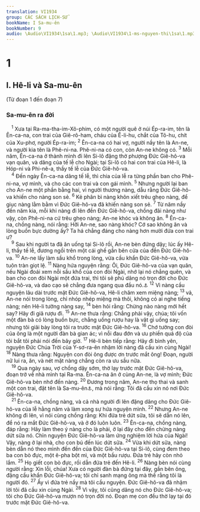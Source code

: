 ```yaml
---
translation: VI1934
group: CÁC SÁCH LỊCH-SỬ
bookName: I Sa-mu-ên 
bookNumber: 9
audio: \Audio\VI1934\1sa\1.mp3; \Audio\VI1934\1-ms-nguyen-thi\1sa\1.mp3
---
```


<div class="title"><h1>1</h1><h2>I. Hê-li và Sa-mu-ên</h2><p>(Từ đoạn 1 đến đoạn 7)</p><h3>Sa-mu-ên ra đời</h3></div>
<span class="verse 1sa_1_1"> <sup>1</sup> Xưa tại Ra-ma-tha-im-Xô-phim, có một người quê ở núi Ép-ra-im, tên là Ên-ca-na, con trai của Giê-rô-ham, cháu của Ê-li-hu, chắt của Tô-hu, chít của Xu-phơ, người Ép-ra-im; </span>
<span class="verse 1sa_1_2"><sup>2</sup> Ên-ca-na có hai vợ, người nầy tên là An-ne, và người kia tên là Phê-ni-na. Phê-ni-na có con, còn An-ne không có. </span>
<span class="verse 1sa_1_3"><sup>3</sup> Mỗi năm, Ên-ca-na ở thành mình đi lên Si-lô đặng thờ phượng Đức Giê-hô-va vạn quân, và dâng của tế lễ cho Ngài; tại Si-lô có hai con trai của Hê-li, là Hóp-ni và Phi-nê-a, thầy tế lễ của Đức Giê-hô-va. <br/></span>
<span class="verse 1sa_1_4"> <sup>4</sup> Đến ngày Ên-ca-na dâng tế lễ, thì chia của lễ ra từng phần ban cho Phê-ni-na, vợ mình, và cho các con trai và con gái mình. </span>
<span class="verse 1sa_1_5"><sup>5</sup> Nhưng người lại ban cho An-ne một phần bằng hai, vì người thương nàng, dẫu rằng Đức Giê-hô-va khiến cho nàng son sẻ. </span>
<span class="verse 1sa_1_6"><sup>6</sup> Kẻ phân bì nàng khôn xiết trêu ghẹo nàng, để giục nàng lằm bằm vì Đức Giê-hô-va đã khiến nàng son sẻ. </span>
<span class="verse 1sa_1_7"><sup>7</sup> Từ năm nầy đến năm kia, mỗi khi nàng đi lên đền Đức Giê-hô-va, chồng đãi nàng như vậy, còn Phê-ni-na cứ trêu ghẹo nàng; An-ne khóc và không ăn. </span>
<span class="verse 1sa_1_8"><sup>8</sup> Ên-ca-na, chồng nàng, nói rằng: Hỡi An-ne, sao nàng khóc? Cớ sao không ăn và lòng buồn bực dường ấy? Ta há chẳng đáng cho nàng hơn mười đứa con trai ư? <br/></span>
<span class="verse 1sa_1_9"> <sup>9</sup> Sau khi người ta đã ăn uống tại Si-lô rồi, An-ne bèn đứng dậy; lúc ấy Hê-li, thầy tế lễ, đương ngồi trên một cái ghế gần bên cửa của đền Đức Giê-hô-va. </span>
<span class="verse 1sa_1_10"><sup>10</sup> An-ne lấy làm sầu khổ trong lòng, vừa cầu khẩn Đức Giê-hô-va, vừa tuôn tràn giọt lệ. </span>
<span class="verse 1sa_1_11"><sup>11</sup> Nàng hứa nguyện rằng: Ôi, Đức Giê-hô-va của vạn quân, nếu Ngài đoái xem nỗi sầu khổ của con đòi Ngài, nhớ lại nó chẳng quên, và ban cho con đòi Ngài một đứa trai, thì tôi sẽ phú dâng nó trọn đời cho Đức Giê-hô-va, và dao cạo sẽ chẳng đưa ngang qua đầu nó.<a data-toggle="tooltip" data-placement="bottom" title="Dan 6:5">⚓</a></span>
<span class="verse 1sa_1_12"><sup>12</sup> Vì nàng cầu nguyện lâu dài trước mặt Đức Giê-hô-va, Hê-li chăm xem miệng nàng; </span>
<span class="verse 1sa_1_13"><sup>13</sup> vả, An-ne nói trong lòng, chỉ nhóp nhép miệng mà thôi, không có ai nghe tiếng nàng; nên Hê-li tưởng nàng say, </span>
<span class="verse 1sa_1_14"><sup>14</sup> bèn hỏi rằng: Chừng nào nàng mới hết say? Hãy đi giã rượu đi. </span>
<span class="verse 1sa_1_15"><sup>15</sup> An-ne thưa rằng: Chẳng phải vậy, chúa; tôi vốn một đàn bà có lòng buồn bực, chẳng uống rượu hay là vật gì uống say; nhưng tôi giãi bày lòng tôi ra trước mặt Đức Giê-hô-va. </span>
<span class="verse 1sa_1_16"><sup>16</sup> Chớ tưởng con đòi của ông là một người đàn bà gian ác; vì nỗi đau đớn và ưu phiền quá độ của tôi bắt tôi phải nói đến bây giờ. </span>
<span class="verse 1sa_1_17"><sup>17</sup> Hê-li bèn tiếp rằng: Hãy đi bình yên, nguyện Đức Chúa Trời của Y-sơ-ra-ên nhậm lời nàng đã cầu xin cùng Ngài! </span>
<span class="verse 1sa_1_18"><sup>18</sup> Nàng thưa rằng: Nguyện con đòi ông được ơn trước mắt ông! Đoạn, người nữ lui ra, ăn, và nét mặt nàng chẳng còn ra ưu sầu nữa. <br/></span>
<span class="verse 1sa_1_19"> <sup>19</sup> Qua ngày sau, vợ chồng dậy sớm, thờ lạy trước mặt Đức Giê-hô-va, đoạn trở về nhà mình tại Ra-ma. Ên-ca-na ăn ở cùng An-ne, là vợ mình; Đức Giê-hô-va bèn nhớ đến nàng. </span>
<span class="verse 1sa_1_20"><sup>20</sup> Đương trong năm, An-ne thọ thai và sanh một con trai, đặt tên là Sa-mu-ên<a data-toggle="tooltip" data-placement="bottom" title="Sa-mu-ên nghĩa là Đức Chúa Trời nhậm">⚓</a>, mà nói rằng: Tôi đã cầu xin nó nơi Đức Giê-hô-va. <br/></span>
<span class="verse 1sa_1_21"> <sup>21</sup> Ên-ca-na, chồng nàng, và cả nhà người đi lên đặng dâng cho Đức Giê-hô-va của lễ hằng năm và làm xong sự hứa nguyện mình. </span>
<span class="verse 1sa_1_22"><sup>22</sup> Nhưng An-ne không đi lên, vì nói cùng chồng rằng: Khi đứa trẻ dứt sữa, tôi sẽ dẫn nó lên, để nó ra mắt Đức Giê-hô-va, và ở đó luôn luôn. </span>
<span class="verse 1sa_1_23"><sup>23</sup> Ên-ca-na, chồng nàng, đáp rằng: Hãy làm theo ý nàng cho là phải, ở lại đây cho đến chừng nàng dứt sữa nó. Chỉn nguyện Đức Giê-hô-va làm ứng nghiệm lời hứa của Ngài! Vậy, nàng ở lại nhà, cho con bú đến lúc dứt sữa. </span>
<span class="verse 1sa_1_24"><sup>24</sup> Vừa khi dứt sữa, nàng bèn dẫn nó theo mình đến đền của Đức Giê-hô-va tại Si-lô, cùng đem theo ba con bò đực, một ê-pha bột mì, và một bầu rượu. Đứa trẻ hãy còn nhỏ lắm. </span>
<span class="verse 1sa_1_25"><sup>25</sup> Họ giết con bò đực, rồi dẫn đứa trẻ đến Hê-li. </span>
<span class="verse 1sa_1_26"><sup>26</sup> Nàng bèn nói cùng người rằng: Xin lỗi, chúa! Xưa có người đàn bà đứng tại đây, gần bên ông, đặng cầu khẩn Đức Giê-hô-va; tôi chỉ sanh mạng ông mà thề rằng tôi là người đó. </span>
<span class="verse 1sa_1_27"><sup>27</sup> Ấy vì đứa trẻ nầy mà tôi cầu nguyện. Đức Giê-hô-va đã nhậm lời tôi đã cầu xin cùng Ngài. </span>
<span class="verse 1sa_1_28"><sup>28</sup> Vì vậy, tôi cũng dâng nó cho Đức Giê-hô-va; tôi cho Đức Giê-hô-va mượn nó trọn đời nó. Đoạn mẹ con đều thờ lạy tại đó trước mặt Đức Giê-hô-va. <br/></span>
